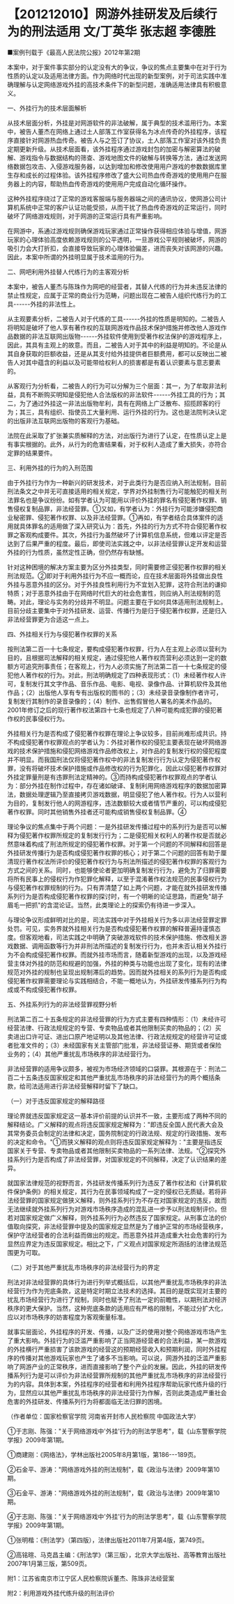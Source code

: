 # 【201212010】网游外挂研发及后续行为的刑法适用 文/丁英华 张志超 李德胜

■案例刊载于《最高人民法院公报》2012年第2期

本案中，对于案件事实部分的认定没有大的争议，争议的焦点主要集中在对于行为性质的认定以及适用法律方面。作为网络时代出现的新型案例，对于司法实践中准确理解与认定网络游戏外挂的高技术条件下的新型问题，准确适用法律具有积极意义。

一、外挂行为的技术层面解析

从技术层面分析，外挂是对网游软件的非法破解，属于典型的技术滥用行为。本案中，被告人董杰在网络上通过土人部落工作室获得名为冰点传奇的外挂程序，该程序直接针对网游热血传奇。被告人与之签订了协议，土人部落工作室对该外挂负责定期更新升级。从技术层面看，该外挂程序通过游戏封包的加密与解密算法的破解、游戏指令与数据结构的筛查、游戏地图文件的破解与转换等方法，通过发送网络数据包攻击、入侵游戏服务器，以达到增加和修改使用用户游戏的参数数据库里生存和成长的过程体验。该外挂程序修改了盛大公司热血传奇游戏的使用用户在服务器上的内容，帮助热血传奇游戏的使用用户完成自动化循环操作。

这种外挂程序绕过了正常的游戏客服端与服务器端之间的通讯协议，使网游公司计算机系统中正常的客户认证功能受损，从而干扰了热血传奇游戏的正常运行，同时破坏了网络游戏规则，对于网游的正常运行具有严重影响。

在网游中，系通过游戏规则确保游戏玩家通过正常操作获得相应体验与增值，网游玩家的心理体验高度依赖游戏规则的公平透明，一旦游戏公平规则被破坏，网游的吸引力会大打折扣，会直接导致玩家的心理体验偏差，进而丧失对该网游的兴趣。因此，本案中所谓的外挂明显属于技术滥用的行为。

二、网吧利用外挂替人代练行为的主客观分析

本案中，被告人董杰与陈珠作为网吧的经营者，其替人代练的行为并未违反法律的禁止性规定，应属于正常的商业行为范畴，问题出现在二被告人组织代练行为的工具------外挂的非法性上。

从主观要素分析，二被告人对于代练的工具------外挂的性质是明知的。二被告人将明知是破坏了他人享有著作权的互联网游戏作品技术保护措施并修改他人游戏作品数据的非法互联网出版物------外挂软件使用到受著作权法保护的游戏程序上，因此，其具有主观上的故意。而且，二被告人对于其中的利益是明知的。不论是从其自身获取的巨额收益，还是从其支付给外挂提供者巨额费用，都可以反映出二被告人对其中蕴含的利益以及可能带给权利人的损害都是有着认识要素与意志要素的。

从客观行为分析看，二被告人的行为可以分解为三个层面：其一，为了牟取非法利益，具有不断购买明知是侵犯他人合法版权的非法软件------外挂工具的行为；其二，为了通过外挂这一非法出版物牟利，具有在网络上广泛散布、招揽顾客的行为；其三，具有组织、指使员工大量利用、运行外挂的行为。这也是法院判决认定的出版非法互联网出版物的客观行为基础。

法院在此采取了扩张兼实质解释的方法，对出版行为进行了认定，在性质认定上是有事实根据的。此外，从行为的危害结果看，对于权利人造成了重大损失，亦符合定罪的结果要件。

三、利用外挂的行为的入刑范围

由于外挂行为作为一种新兴的研发技术，对于此类行为是否应纳入刑法规制，目前刑法条文之中并无可直接适用的相关规定，学界对外挂制售行为可能触犯的相关刑法罪名也是争议纷纷。如有学者认为可能用以评价外挂的罪名有侵犯著作权罪、销售侵权复制品罪，非法经营罪。①又如，有学者认为：外挂行为可能涉嫌侵犯商业秘密罪、侵犯著作权罪、以及非法经营罪。①再如，有学者结合具体案件的适用就具体罪名的适用做了深入研究认为：首先，外挂的行为方式不符合侵犯著作权罪之客观构成要件。其次，外挂行为虽然破坏了计算机信息系统，但难以评定是否达到了后果严重的程度。最后，即使司法实践之中，以非法经营罪认定开发和运营外挂的行为性质，虽然定性正确，但仍然存有缺憾。

针对这种困境的解决方案主要为区分外挂类型，同时需要修正侵犯著作权罪的相关刑法规范。②即对于利用外挂行为不应一概而论，应在技术层面将外挂做出良性外挂与恶意外挂的区分。对于外挂良性利用行为不宜划入犯罪，这符合刑法的谦抑特质；对于恶意外挂由于在网络时代巨大的社会危害性，则应纳入刑法规制的范畴。对此，理论与实务的分歧并不明显。问题主要在于如何具体适用刑法规制上。目前分歧主要集中于对外挂研发、运营、传播行为是归于侵犯著作权罪，还是归入非法经营罪更为合适这一点上。

四、外挂相关行为与侵犯著作权罪的关系

按刑法第二百一十七条规定，要构成侵犯著作权罪，行为人在主观上必须以营利为目的，且根据司法解释的相关规定，通过侵犯他人著作权而营利必须达到一定的数额方可追究刑事责任；在客观上，行为人必须实施了刑法第二百一十七条规定的侵犯他人著作权的行为。对此，刑法明确规定了四种表现形式：（1）未经著作权人许可，复制发行其文字作品、音乐作品、电影、电视、录像作品、计算机软件及其他作品；（2）出版他人享有专有出版权的图书的；（3）未经录音录像制作者许可，复制发行其制作的录音录像的；（4）制作、出售假冒他人署名的美术作品的。2001年修订之后的现行著作权法第四十七条也规定了八种可能构成犯罪的侵犯著作权的民事侵权行为。

外挂相关行为是否构成了侵犯著作权罪在理论上争议较多，目前尚难形成共识。持不构成侵犯著作权罪观点的学者认为：外挂对著作权的侵犯主要表现在破坏网络游戏的技术保护措施和侵犯网络游戏作品修改权上，对作品的复制发行权的侵犯程度并不明显。而我国刑法仅将侵犯著作权中的非法复制发行行为认定为侵犯著作权罪，没有将破坏技术保护措施或作品修改权的行为犯罪化，因此以侵犯著作权罪对外挂定罪量刑是有违罪刑法定精神的。③而持构成侵犯著作权罪观点的学者认为：部分外挂在制作过程中，存在诸如破译、复制利用网络游戏程序的数据加密算法，数据处理逻辑乃至直接拷贝游戏数据，明显侵犯了他人著作权。行为人以营利为目的，复制发行他人的网游程序，违法数额较大或者情节严重的，可以构成侵犯著作权罪。同时其他销售外挂者还可能构成销售侵权复制品罪。④

理论争议的焦点集中于两个问题：一是外挂研发传播过程中的系列行为是否可以解释为侵犯著作权罪所规定的复制发行行为；二是侵犯相关权利人的著作权是否就必然意味着构成了刑法所规定的侵犯著作权罪。对于第一个问题的不同解释和回答是外挂研发传播行为是否构成侵犯著作权罪的核心；对于第二个问题的回答有助于厘清现行著作权法所评价的侵犯著作权行为与刑法所描述的侵犯著作权罪的客观行为方式之间的关系。同时，也能够使论者更加明确复制发行行为，避免为了归罪需要将所有民事上的侵权行为作犯罪化解释，以至于混淆著作权法规范的民事侵权行为与侵犯著作权罪规制的行为。只有弄清楚了如上两个问题，才能在就外挂研发传播系列行为是否构成侵犯著作权罪的探讨时，有一个明晰的论证思路，而避免"胡子眉毛一把抓"的含混论证。当然，此类理论上的探索仍有待进一步深入。

与理论争议形成鲜明对比的是，司法实践中对于外挂相关行为多以非法经营罪定罪处罚。可见，实务界就外挂相关行为是否构成侵犯著作权罪的解释普遍持谨慎态度。但客观地看，司法实践之中明确了突破游戏软件的技术保护措施、修改相关游戏数据、调用函数等行为并非刑法所描述的复制发行行为，也并未否认相关外挂行为不会构成侵犯著作权罪。而就外挂市场而言，随着新型游戏的出现，以及游戏经营主体对外挂的防范和规避的加强，外挂的种类与功能也出现了变化，现有的法律规范对外挂的规制也呈现出规制滞后的趋势。因而就外挂相关的系列行为是否构成侵犯著作权罪需要理论与实践相结合，不能一概地认为，外挂研发传播系列行为构成或不构成侵犯著作权罪。

五、外挂系列行为的非法经营罪视野分析

刑法第二百二十五条规定的非法经营罪的行为方式主要有四种情形：（1）未经许可经营法律、行政法规规定的专营、专卖物品或者其他限制买卖的物品的；（2）买卖进出口许可证、进出口原产地证明以及其他法律、行政法规规定的经营许可证或者批准文件的；（3）未经国家有关主管部门批准，非法经营证券、期货或者保险业务的；（4）其他严重扰乱市场秩序的非法经营行为。

非法经营罪的适用争议颇多，被视为市场经济领域的口袋罪。其根源在于：刑法二百二十五条违反国家规定和其他严重扰乱市场秩序的非法经营行为的两个概括条款，给司法适用进行非法经营解释时留下了缺口。

（一）对于违反国家规定的解释路径

理论界就违反国家规定这一基本评价前提的认识并不一致，主要形成了两种不同的解释结论。广义解释的观点将违反国家规定解释为："即违反全国人民代表大会及其常务委员会制定的法律和决定，国务院制定的行政法规、规定的行政措施、发布的决定和命令。"①而狭义解释的观点则将违反国家规定解释为："主要是指违反国家关于专营、专卖物品或者其他限制买卖物品的一系列法律、法规。"②探究外挂系列行为是否构成了非法经营罪，对国家规定的不同解释，决定了认识结果的差异。

就国家法律规范的视野而言，外挂研发传播系列行为违反了著作权法和《计算机软件保护条例》的相关规定，其行为在民事领域构成了一定的侵权已无质疑。若将非法经营罪的国家规定做狭义解释，则外挂系列行为不存在对国家规定的违反，故而无法继续就外挂系列行为对游戏市场秩序造成的混乱进一步予以刑法规制评价。但若对国家规定做广义解释，则外挂系列行为必然违反了国家规定。从刑事立法的价值取向探究，非法经营罪中提及的国家规定显然是为了维护正常的市场经营秩序，保护守法经营者的合法利益而做出的规定。而恶意外挂并造成重大社会危害的行为显然应界定为违反国家规定。相比之下，广义观点对国家规定所涵括的法律法规范围更为可取。

（二）对于其他严重扰乱市场秩序的非法经营行为的界定

刑法对非法经营罪的具体行为进行列举式概括后，以其他严重扰乱市场秩序的非法经营行为作为兜底条款，这是特定时期立法技术的选择。其目的是既实现对主要的扰乱市场经营行为进行了规制，同时也赋予了刑法一定的前瞻性，以期刑法对经济秩序的更大保护。当然，这种兜底条款的适用应有严格的限制，不能过分扩大化，应以对市场秩序的妨害程度为客观衡量标准。

就事实层面论，外挂程序的开发、传播，以及广泛的使用对整个网络游戏市场产生了重大影响。外挂行为的泛滥严重影响了正当网游经营者的合法利益，某一款游戏的外挂横行严重损害了该款游戏的经营这的预期经营收入和预期利润，同时外挂程序的传播对其他游戏玩家也产生了诸多不当影响。可以说，网游外挂的泛滥严重影响了网游产业的正常秩序，进而直接影响了整个产业的发展。因此，外挂的研发传播系列行为是可以评价为非法经营罪所规制的其他严重扰乱市场秩序的非法经营行为的内容。具体到本案，外挂程序的经营者和利用外挂程序帮助玩家代练升级的行为，显然应以其他严重扰乱市场秩序的非法经营行为作解，否则此类造成严重社会危害的外挂研发、传播系列行为将都面临无法归罪的困境。

（作者单位：国家检察官学院 河南省开封市人民检察院 中国政法大学）

①于志刚、陈强："关于网络游戏中'外挂'行为的刑法学思考"，载《山东警察学院学报》2009年第1期。

①商建刚：《网络法》，学林出版社2005年8月第1版，第186---189页。

②石金平、游涛："网络游戏外挂的刑法规制"，载《政治与法律》2009年第10期。

③石金平、游涛："网络游戏外挂的刑法规制"，载《政治与法律》2009年第10期。

④于志刚、陈强："关于网络游戏中'外挂'行为的刑法学思考"，载《山东警察学院学报》2009年第1期。

①张明楷：《刑法学》（第四版），法律出版社2011年7月第4版，第749页。

②高铭暄、马克昌主编：《刑法学》（第三版），北京大学出版社、高等教育出版社2007年1月第三版，第509页。

附1：江苏省南京市江宁区人民检察院诉董杰、陈珠非法经营案

附2：利用游戏外挂代练升级的刑法评价